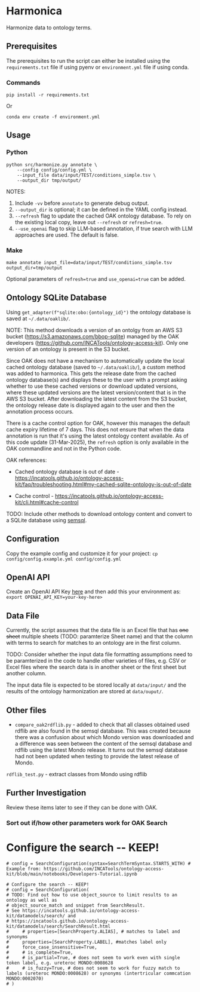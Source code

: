 # Harmonica
Harmonize data to ontology terms.

## Prerequisites
The prerequisites to run the script can either be installed using the `requirements.txt` file if using pyenv or `environment.yml` file if using conda.

### Commands
`pip install -r requirements.txt`
 
 Or

 `conda env create -f environment.yml`


## Usage
### Python
```
python src/harmonize.py annotate \
    --config config/config.yml \
    --input_file data/input/TEST/conditions_simple.tsv \
    --output_dir tmp/output/
```
NOTES:
1. Include `-vv` before `annotate` to generate debug output.
1. `--output_dir` is optional; it can be defined in the YAML config instead.
1. `--refresh` flag to update the cached OAK ontology database. To rely on the existing local copy, leave out `--refresh` or `refresh=true`.
1. `--use_openai` flag to skip LLM-based annotation, if true search with LLM approaches are used. The default is false.


### Make
`make annotate input_file=data/input/TEST/conditions_simple.tsv output_dir=tmp/output`

Optional parameters of `refresh=true` and `use_openai=true` can be added.
 

## Ontology SQLite Database
Using `get_adapter(f"sqlite:obo:{ontology_id}")` the ontology database is saved at `~/.data/oaklib/`.

NOTE: This method downloads a version of an ontolgy from an AWS S3 bucket (https://s3.amazonaws.com/bbop-sqlite) managed by the OAK developers (https://github.com/INCATools/ontology-access-kit). Only one version of an ontology is present in the S3 bucket.

Since OAK does not have a mechanism to automatically update the local cached ontology database (saved to `~/.data/oaklib/`), a custom method was added to harmonica. This gets the release date from the cached ontology database(s) and displays these to the user with a prompt asking whether to use these cached versions or download updated versions, where these updated versions are the latest version/content that is in the AWS S3 bucket. After downloading the latest content from the S3 bucket, the ontology release date is displayed again to the user and then the annotation process occurs.

There is a cache control option for OAK, however this manages the default cache expiry lifetime of 7 days. This does not ensure that when the data annotation is run that it's using the latest ontology content available. As of this code update (31-Mar-2025), the `refresh` option is only available in the OAK commandline and not in the Python code.

OAK references:
- Cached ontology database is out of date - https://incatools.github.io/ontology-access-kit/faq/troubleshooting.html#my-cached-sqlite-ontology-is-out-of-date

- Cache control - https://incatools.github.io/ontology-access-kit/cli.html#cache-control


TODO: Include other methods to download ontology content and convert to a SQLite database using [semsql](https://github.com/INCATools/semantic-sql).


## Configuration

Copy the example config and customize it for your project:
`cp config/config.example.yml config/config.yml`

## OpenAI API
Create an OpenAI API Key [here](https://platform.openai.com/api-keys) and then add this your environment as: 
`export OPENAI_API_KEY=your-key-here>`

## Data File
Currently, the script assumes that the data file is an Excel file that has ~~one sheet~~ multiple sheets (TODO: paramterize Sheet name) and that the column with terms to search for matches to an ontology are in the first column.

TODO: Consider whether the input data file formatting assumptions need to be paramterized in the code to handle other varieties of files, e.g. CSV or Excel files where the search data is in another sheet or the first sheet but another column.

The input data file is expected to be stored locally at `data/input/` and the results of the ontology harmonization are stored at `data/ouput/`.

## Other files
- `compare_oak2rdflib.py` - added to check that all classes obtained used rdflib are also found in the semsql database. This was created because there was a confusion about which Mondo version was downloaded and a difference was seen between the content of the semsql database and rdflib using the latest Mondo release. It turns out the semsql database had not been updated when testing to provide the latest release of Mondo.

`rdflib_test.py` - extract classes from Mondo using rdflib


## Further Investigation
Review these items later to see if they can be done with OAK.

### Sort out if/how other parameters work for OAK Search
 # Configure the search -- KEEP!
    # config = SearchConfiguration(syntax=SearchTermSyntax.STARTS_WITH) # Example from: https://github.com/INCATools/ontology-access-kit/blob/main/notebooks/Developers-Tutorial.ipynb

    # Configure the search -- KEEP!
    # config = SearchConfiguration(
    # TODO: Find out how to use object_source to limit results to an ontology as well as 
    # object_source_match and snippet from SearchResult. 
    # See https://incatools.github.io/ontology-access-kit/datamodels/search/ and 
    # https://incatools.github.io/ontology-access-kit/datamodels/search/SearchResult.html 
    #     # properties=[SearchProperty.ALIAS], # matches to label and synonyms
    #     properties=[SearchProperty.LABEL], #matches label only
    #     force_case_insensitive=True,
    #     # is_complete=True,
    #     # is_partial=True, # does not seem to work even with single token label, e.g. ureteroc MONDO:0008628
    #     # is_fuzzy=True, # does not seem to work for fuzzy match to labels (ureteroc MONDO:0008628) or synonyms (intertricular commcation MONDO:0002070)
    # )
